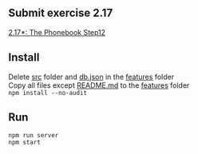 ## Submit exercise 2.17
[2.17*: The Phonebook Step12](<https://fullstackopen.com/en/part2/adding_styles_to_react_app>)

## Install
Delete [src](../../features/src/) folder and [db.json](../../features/db.json) in the [features](../../features/) folder  
Copy all files except [README.md](README.md) to the [features](../../features/) folder  
`npm install --no-audit`  

## Run
`npm run server`  
`npm start`  